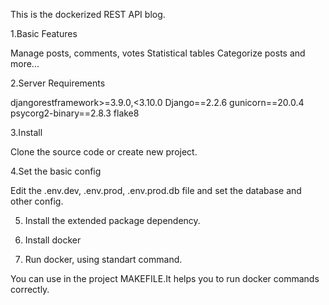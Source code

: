 This is the dockerized REST API blog.

1.Basic Features

Manage posts, comments, votes
Statistical tables
Categorize posts
and more...


2.Server Requirements

djangorestframework>=3.9.0,<3.10.0
Django==2.2.6
gunicorn==20.0.4
psycorg2-binary==2.8.3
flake8


3.Install

Clone the source code or create new project.


4.Set the basic config

Edit the .env.dev, .env.prod, .env.prod.db file and set the database and other config.


5.  Install the extended package dependency.


6. Install docker

7. Run docker, using standart command.


You can use in the project MAKEFILE.It helps you to run docker commands correctly.